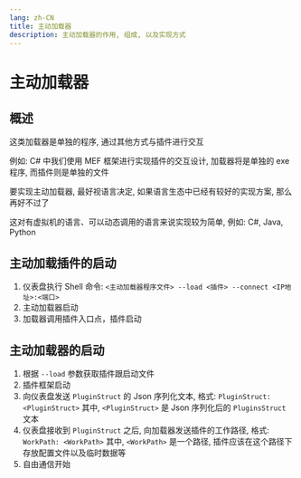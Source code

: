 ```yaml
---
lang: zh-CN
title: 主动加载器
description: 主动加载器的作用, 组成, 以及实现方式
---
```


# 主动加载器

## 概述

这类加载器是单独的程序, 通过其他方式与插件进行交互

例如: C# 中我们使用 MEF 框架进行实现插件的交互设计, 加载器将是单独的 exe 程序, 而插件则是单独的文件

要实现主动加载器, 最好视语言决定, 如果语言生态中已经有较好的实现方案, 那么再好不过了

这对有虚拟机的语言、可以动态调用的语言来说实现较为简单, 例如: C#, Java, Python

## 主动加载插件的启动

1. 仪表盘执行 Shell 命令: `<主动加载器程序文件> --load <插件> --connect <IP地址>:<端口>`
2. 主动加载器启动
3. 加载器调用插件入口点，插件启动

## 主动加载器的启动

1. 根据 `--load` 参数获取插件跟启动文件
2. 插件框架启动
3. 向仪表盘发送 `PluginStruct` 的 Json 序列化文本, 格式: `PluginStruct: <PluginStruct>`
   其中, `<PluginStruct>` 是 Json 序列化后的 `PluginsStruct` 文本
4. 仪表盘接收到 `PluginStruct` 之后, 向加载器发送插件的工作路径, 格式: `WorkPath: <WorkPath>`
   其中, `<WorkPath>` 是一个路径, 插件应该在这个路径下存放配置文件以及临时数据等
5. 自由通信开始
